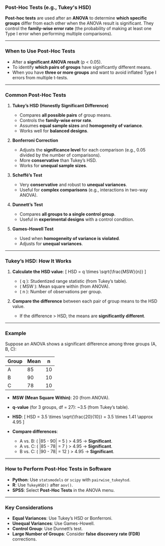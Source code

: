 ### **Post-Hoc Tests (e.g., Tukey's HSD)**

**Post-hoc tests** are used after an **ANOVA** to determine **which specific groups** differ from each other when the ANOVA result is significant. They control the **family-wise error rate** (the probability of making at least one Type I error when performing multiple comparisons).

---

### **When to Use Post-Hoc Tests**
- After a **significant ANOVA result** (p < 0.05).
- To identify **which pairs of groups** have significantly different means.
- When you have **three or more groups** and want to avoid inflated Type I errors from multiple t-tests.

---

### **Common Post-Hoc Tests**
1. **Tukey’s HSD (Honestly Significant Difference)**
   - Compares **all possible pairs** of group means.
   - Controls the **family-wise error rate**.
   - Assumes **equal sample sizes** and **homogeneity of variance**.
   - Works well for **balanced designs**.

2. **Bonferroni Correction**
   - Adjusts the **significance level** for each comparison (e.g., 0.05 divided by the number of comparisons).
   - More **conservative** than Tukey’s HSD.
   - Works for **unequal sample sizes**.

3. **Scheffé’s Test**
   - Very **conservative** and robust to **unequal variances**.
   - Useful for **complex comparisons** (e.g., interactions in two-way ANOVA).

4. **Dunnett’s Test**
   - Compares **all groups to a single control group**.
   - Useful in **experimental designs** with a control condition.

5. **Games-Howell Test**
   - Used when **homogeneity of variance is violated**.
   - Adjusts for **unequal variances**.

---

### **Tukey’s HSD: How It Works**
1. **Calculate the HSD value**:
   \[
   HSD = q \times \sqrt{\frac{MSW}{n}}
   \]
   - \( q \): Studentized range statistic (from Tukey’s table).
   - \( MSW \): Mean square within (from ANOVA).
   - \( n \): Number of observations per group.

2. **Compare the difference** between each pair of group means to the HSD value.
   - If the difference > HSD, the means are **significantly different**.

---

### **Example**
Suppose an ANOVA shows a significant difference among three groups (A, B, C):

| Group | Mean | n  |
|-------|------|----|
| A     | 85   | 10 |
| B     | 90   | 10 |
| C     | 78   | 10 |

- **MSW (Mean Square Within)**: 20 (from ANOVA).
- **q-value** (for 3 groups, df = 27): ~3.5 (from Tukey’s table).
- **HSD**:
  \[
  HSD = 3.5 \times \sqrt{\frac{20}{10}} = 3.5 \times 1.41 \approx 4.95
  \]

- **Compare differences**:
  - A vs. B: \( |85 - 90| = 5 \) > 4.95 → **Significant**.
  - A vs. C: \( |85 - 78| = 7 \) > 4.95 → **Significant**.
  - B vs. C: \( |90 - 78| = 12 \) > 4.95 → **Significant**.

---

### **How to Perform Post-Hoc Tests in Software**
- **Python**: Use `statsmodels` or `scipy` with `pairwise_tukeyhsd`.
- **R**: Use `TukeyHSD()` after `aov()`.
- **SPSS**: Select **Post-Hoc Tests** in the ANOVA menu.

---

### **Key Considerations**
- **Equal Variances**: Use Tukey’s HSD or Bonferroni.
- **Unequal Variances**: Use Games-Howell.
- **Control Group**: Use Dunnett’s test.
- **Large Number of Groups**: Consider **false discovery rate (FDR)** corrections.
